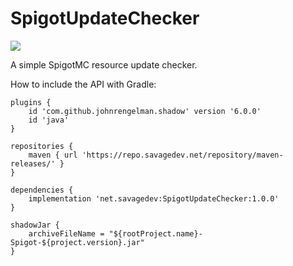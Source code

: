 # SpigotUpdateChecker

![](https://img.shields.io/nexus/r/net.savagedev/SpigotUpdateChecker?nexusVersion=3&server=https%3A%2F%2Frepo.savagedev.net%2F&style=flat-square)

A simple SpigotMC resource update checker.

How to include the API with Gradle:
```
plugins {
    id 'com.github.johnrengelman.shadow' version '6.0.0'
    id 'java'
}

repositories {
    maven { url 'https://repo.savagedev.net/repository/maven-releases/' }
}

dependencies {
    implementation 'net.savagedev:SpigotUpdateChecker:1.0.0'
}

shadowJar {
    archiveFileName = "${rootProject.name}-Spigot-${project.version}.jar"
}
```
